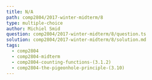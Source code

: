 ```yaml
---
title: N/A
path: comp2804/2017-winter-midterm/8
type: multiple-choice
author: Michiel Smid
question: comp2804/2017-winter-midterm/8/question.ts
solution: comp2804/2017-winter-midterm/8/solution.md
tags:
  - comp2804
  - comp2804-midterm
  - comp2804-counting-functions-(3.1.2)
  - comp2804-the-pigeonhole-principle-(3.10)
---
```

